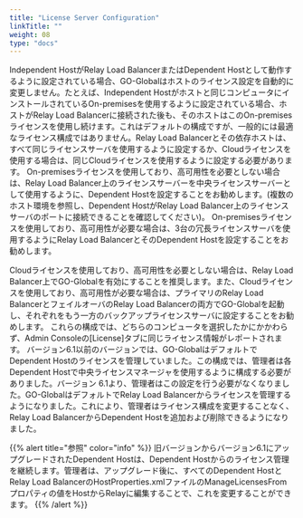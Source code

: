 ```yaml
---
title: "License Server Configuration"
linkTitle: ""
weight: 08
type: "docs"
---
```


Independent HostがRelay Load BalancerまたはDependent Hostとして動作するように設定されている場合、GO-Globalはホストのライセンス設定を自動的に変更しません。たとえば、Independent Hostがホストと同じコンピュータにインストールされているOn-premisesを使用するように設定されている場合、ホストがRelay Load Balancerに接続された後も、そのホストはこのOn-premisesライセンスを使用し続けます。これはデフォルトの構成ですが、一般的には最適なライセンス構成ではありません。Relay Load Balancerとその依存ホストは、すべて同じライセンスサーバを使用するように設定するか、Cloudライセンスを使用する場合は、同じCloudライセンスを使用するように設定する必要があります。
On-premisesライセンスを使用しており、高可用性を必要としない場合は、Relay Load Balancer上のライセンスサーバーを中央ライセンスサーバーとして使用するように、Dependent Hostを設定することをお勧めします。(複数のホスト環境を参照し、Dependent HostがRelay Load Balancer上のライセンスサーバのポートに接続できることを確認してください)。
On-premisesライセンスを使用しており、高可用性が必要な場合は、3台の冗長ライセンスサーバを使用するようにRelay Load BalancerとそのDependent Hostを設定することをお勧めします。

Cloudライセンスを使用しており、高可用性を必要としない場合は、Relay Load Balancer上でGO-Globalを有効にすることを推奨します。また、Cloudライセンスを使用しており、高可用性が必要な場合は、プライマリのRelay Load BalancerとフェイルオーバのRelay Load Balancerの両方でGO-Globalを起動し、それぞれをもう一方のバックアップライセンスサーバに設定することをお勧めします。
これらの構成では、どちらのコンピュータを選択したかにかかわらず、Admin Consoleの[License]タブに同じライセンス情報がレポートされます。
バージョン6.1以前のバージョンでは、GO-GlobalはデフォルトでDependent Hostのライセンスを管理していました。この構成では、管理者は各Dependent Hostで中央ライセンスマネージャを使用するように構成する必要がありました。バージョン 6.1より、管理者はこの設定を行う必要がなくなりました。GO-GlobalはデフォルトでRelay Load Balancerからライセンスを管理するようになりました。これにより、管理者はライセンス構成を変更することなく、Relay Load BalancerからDependent Hostを追加および削除できるようになりました。

{{% alert title="参照" color="info" %}}
旧バージョンからバージョン6.1にアップグレードされたDependent Hostは、Dependent Hostからのライセンス管理を継続します。管理者は、アップグレード後に、すべてのDependent HostとRelay Load BalancerのHostProperties.xmlファイルのManageLicensesFromプロパティの値をHostからRelayに編集することで、これを変更することができます。
{{% /alert %}}